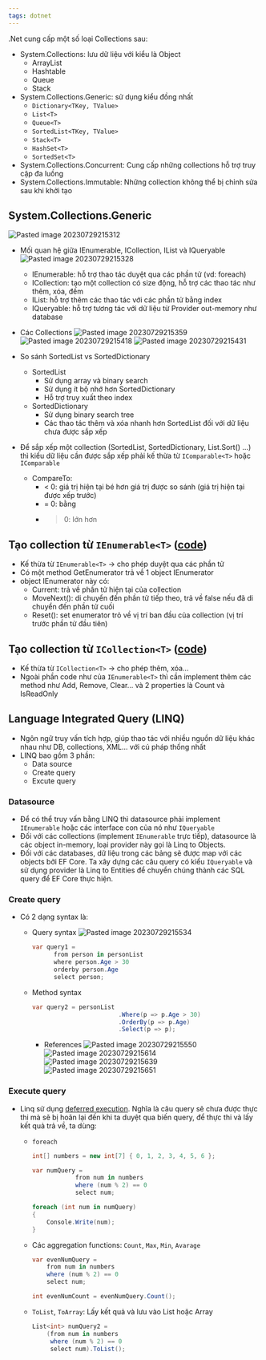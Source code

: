 ```yaml
---
tags: dotnet 
---
```

.Net cung cấp một số loại Collections sau:

- System.Collections: lưu dữ liệu với kiểu là Object
    - ArrayList
    - Hashtable
    - Queue
    - Stack
- System.Collections.Generic: sử dụng kiểu đồng nhất
    - `Dictionary<TKey, TValue>`
    - `List<T>`
    - `Queue<T>`
    - `SortedList<TKey, TValue>`
    - `Stack<T>`
    - `HashSet<T>`
    - `SortedSet<T>`
- System.Collections.Concurrent: Cung cấp những collections hỗ trợ truy cập đa luồng
- System.Collections.Immutable: Những collection không thể bị chỉnh sửa sau khi khởi tạo

## System.Collections.Generic
![Pasted image 20230729215312](attachments/Pasted%20image%2020230729215312.png)

- Mối quan hệ giữa IEnumerable, ICollection, IList và IQueryable
    ![Pasted image 20230729215328](attachments/Pasted%20image%2020230729215328.png)
    
    - IEnumerable: hỗ trợ thao tác duyệt qua các phần tử (vd: foreach)
    - ICollection: tạo một collection có size động, hỗ trợ các thao tác như thêm, xóa, đếm
    - IList: hỗ trợ thêm các thao tác với các phần tử bằng index
    - IQueryable: hỗ trợ tương tác với dữ liệu từ Provider out-memory như database
- Các Collections
    ![Pasted image 20230729215359](attachments/Pasted%20image%2020230729215359.png)
    ![Pasted image 20230729215418](attachments/Pasted%20image%2020230729215418.png)
    ![Pasted image 20230729215431](attachments/Pasted%20image%2020230729215431.png)
- So sánh SortedList vs SortedDictionary
    
    - SortedList
        - Sử dụng array và binary search
        - Sử dụng ít bộ nhớ hơn SortedDictionary
        - Hỗ trợ truy xuất theo index
    - SortedDictionary
        - Sử dụng binary search tree
        - Các thao tác thêm và xóa nhanh hơn SortedList đối với dữ liệu chưa được sắp xếp
- Để sắp xếp một collection (SortedList, SortedDictionary, List.Sort() …) thì kiểu dữ liệu cần được sắp xếp phải kế thừa từ `IComparable<T>` hoặc `IComparable`
    
    - CompareTo:
        - < 0: giá trị hiện tại bé hơn giá trị được so sánh (giá trị hiện tại được xếp trước)
        - = 0: bằng
        - > 0: lớn hơn

## Tạo collection từ `IEnumerable<T>` ([code](attachments/Program.cs))

- Kế thừa từ `IEnumerable<T>` → cho phép duyệt qua các phần tử
- Có một method GetEnumerator trả về 1 object IEnumerator
- object IEnumerator này có:
    - Current: trả về phần tử hiện tại của collection
    - MoveNext(): di chuyển đến phần tử tiếp theo, trả về false nếu đã di chuyển đến phần tử cuối
    - Reset(): set enumerator trỏ về vị trí ban đầu của collection (vị trí trước phần tử đầu tiên)
## Tạo collection từ `ICollection<T>` ([code](attachments/Program%201.cs))

- Kế thừa từ `ICollection<T>` → cho phép thêm, xóa…
- Ngoài phần code như của `IEnumerable<T>` thì cần implement thêm các method như Add, Remove, Clear… và 2 properties là Count và IsReadOnly

## Language Integrated Query (LINQ)

- Ngôn ngữ truy vấn tích hợp, giúp thao tác với nhiều nguồn dữ liệu khác nhau như DB, collections, XML… với cú pháp thống nhất
- LINQ bao gồm 3 phần:
    - Data source
    - Create query
    - Excute query

### Datasource

- Để có thể truy vấn bằng LINQ thì datasource phải implement `IEnumerable` hoặc các interface con của nó như `IQueryable`
- Đối với các collections (implement `IEnumerable` trực tiếp), datasource là các object in-memory, loại provider này gọi là Linq to Objects.
- Đối với các databases, dữ liệu trong các bảng sẽ được map với các objects bởi EF Core. Ta xây dựng các câu query có kiểu `IQueryable` và sử dụng provider là Linq to Entities để chuyển chúng thành các SQL query để EF Core thực hiện.

### Create query

- Có 2 dạng syntax là:
    - Query syntax
        ![Pasted image 20230729215534](attachments/Pasted%20image%2020230729215534.png)
        
        ```csharp
        var query1 = 
              from person in personList
              where person.Age > 30
              orderby person.Age
              select person;
        ```
        
    - Method syntax
        
        ```csharp
        var query2 = personList
        						.Where(p => p.Age > 30)
        						.OrderBy(p => p.Age)
        						.Select(p => p);
        ```
        
        - References
            ![Pasted image 20230729215550](attachments/Pasted%20image%2020230729215550.png)
            ![Pasted image 20230729215614](attachments/Pasted%20image%2020230729215614.png)
            ![Pasted image 20230729215639](attachments/Pasted%20image%2020230729215639.png)
			  ![Pasted image 20230729215651](attachments/Pasted%20image%2020230729215651.png)
### Execute query
- Linq sử dụng [deferred execution](attachments/Program%202.cs). Nghĩa là câu query sẽ chưa được thực thi mà sẽ bị hoãn lại đến khi ta duyệt qua biến query, để thực thi và lấy kết quả trả về, ta dùng:
    - `foreach`
        
        ```csharp
        int[] numbers = new int[7] { 0, 1, 2, 3, 4, 5, 6 };
        
        var numQuery =
                    from num in numbers
                    where (num % 2) == 0
                    select num;
        
        foreach (int num in numQuery)
        {
            Console.Write(num);
        }
        ```
        
    - Các aggregation functions: `Count`, `Max`, `Min`, `Avarage`
        
        ```csharp
        var evenNumQuery =
            from num in numbers
            where (num % 2) == 0
            select num;
        
        int evenNumCount = evenNumQuery.Count();
        ```
        
    - `ToList`, `ToArray`: Lấy kết quả và lưu vào List hoặc Array
        
        ```csharp
        List<int> numQuery2 =
            (from num in numbers
             where (num % 2) == 0
             select num).ToList();
        ```